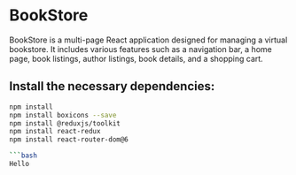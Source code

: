 # BookStore

BookStore is a multi-page React application designed for managing a virtual bookstore. It includes various features such as a navigation bar, a home page, book listings, author listings, book details, and a shopping cart.

## Install the necessary dependencies:

```bash
npm install
npm install boxicons --save
npm install @reduxjs/toolkit
npm install react-redux
npm install react-router-dom@6

```bash
Hello
